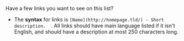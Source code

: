Have a few links you want to see on this list?

 * The **syntax** for links is ``[Name](http://homepage.tld/) - Short description.  ``. All links should have main language listed if it isn't English, and should have a description at most 250 characters long.
